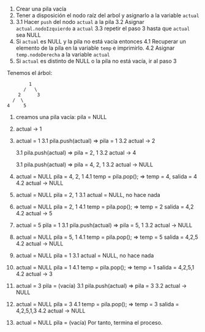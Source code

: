 1. Crear una pila vacía
2. Tener a disposición el nodo raíz del arbol y asignarlo a la variable `actual`
3. 3.1 Hacer `push` del nodo `actual` a la pila
   3.2 Asignar `actual.nodoIzquierdo` a `actual`
   3.3 repetir el paso 3 hasta que `actual` sea NULL
4. Si `actual` es NULL y la pila no está vacía entonces
   4.1 Recuperar un elemento de la pila en la variable `temp` e imprimirlo.
   4.2 Asignar `temp.nodoDerecha` a la variable `actual`
5. Si `actual` es distinto de NULL o la pila no está vacía, ir al paso 3

Tenemos el árbol:

            1
          /   \
        2      3
      /  \
    4     5

1. creamos una pila vacía: pila = NULL
2. actual -> 1
3. actual = 1
   3.1 pila.push(actual) => pila = 1
   3.2 actual -> 2

    3.1 pila.push(actual) => pila = 2, 1
    3.2 actual -> 4

    3.1 pila.push(actual) => pila = 4, 2, 1
    3.2 actual -> NULL

4. actual = NULL
   pila = 4, 2, 1
   4.1 temp = pila.pop(); => temp = 4,
   salida = 4
   4.2 actual -> NULL
5. actual = NULL
   pìla = 2, 1
   3.1 actual = NULL, no hace nada
6. actual = NULL
   pila = 2, 1
   4.1 temp = pila.pop(); => temp = 2
   salida = 4,2
   4.2 actual -> 5
7. actual = 5
   pìla = 1
   3.1 pila.push(actual) => pila = 5, 1
   3.2 actual -> NULL
8. actual = NULL
   pila = 5, 1
   4.1 temp = pila.pop(); => temp = 5
   salida = 4,2,5
   4.2 actual -> NULL
9. actual = NULL
   pìla = 1
   3.1 actual = NULL, no hace nada
10. actual = NULL
    pila = 1
    4.1 temp = pila.pop(); => temp = 1
    salida = 4,2,5,1
    4.2 actual -> 3
11. actual = 3
    pìla = (vacía)
    3.1 pila.push(actual) => pila = 3
    3.2 actual -> NULL
12. actual = NULL
    pila = 3
    4.1 temp = pila.pop(); => temp = 3
    salida = 4,2,5,1,3
    4.2 actual -> NULL
13. actual = NULL
    pìla = (vacía)
    Por tanto, termina el proceso.
